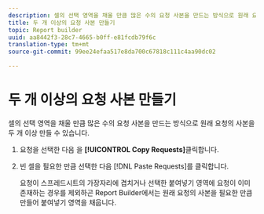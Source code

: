 ```yaml
---
description: 셀의 선택 영역을 채울 만큼 많은 수의 요청 사본을 만드는 방식으로 원래 요청의 사본을 두 개 이상 만들 수 있습니다.
title: 두 개 이상의 요청 사본 만들기
topic: Report builder
uuid: aa8442f3-28c7-4665-b0ff-e81fcdb79f6c
translation-type: tm+mt
source-git-commit: 99ee24efaa517e8da700c67818c111c4aa90dc02

---
```



# 두 개 이상의 요청 사본 만들기

셀의 선택 영역을 채울 만큼 많은 수의 요청 사본을 만드는 방식으로 원래 요청의 사본을 두 개 이상 만들 수 있습니다.

1. 요청을 선택한 다음 을 **[!UICONTROL Copy Requests]**&#x200B;클릭합니다.
1. 빈 셀을 필요한 만큼 선택한 다음 [!DNL Paste Requests]를 클릭합니다.

   요청이 스프레드시트의 가장자리에 겹치거나 선택한 붙여넣기 영역에 요청이 이미 존재하는 경우를 제외하곤 Report Builder에서는 원래 요청의 사본을 필요한 만큼 만들어 붙여넣기 영역을 채웁니다.

